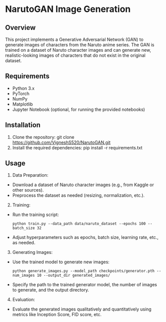 # NarutoGAN Image Generation

## Overview
This project implements a Generative Adversarial Network (GAN) to generate images of characters from the Naruto anime series. The GAN is trained on a dataset of Naruto character images and can generate new, realistic-looking images of characters that do not exist in the original dataset.

## Requirements
- Python 3.x
- PyTorch
- NumPy
- Matplotlib
- Jupyter Notebook (optional, for running the provided notebooks)

## Installation
1. Clone the repository:
   git clone https://github.com/VigneshS520/NarutoGAN.git
2. Install the required dependencies:
pip install -r requirements.txt


## Usage
1. Data Preparation:
- Download a dataset of Naruto character images (e.g., from Kaggle or other sources).
- Preprocess the dataset as needed (resizing, normalization, etc.).

2. Training:
- Run the training script:
  ```
  python train.py --data_path data/naruto_dataset --epochs 100 --batch_size 32
  ```
- Adjust hyperparameters such as epochs, batch size, learning rate, etc., as needed.

3. Generating Images:
- Use the trained model to generate new images:
  ```
  python generate_images.py --model_path checkpoints/generator.pth --num_images 10 --output_dir generated_images/
  ```
- Specify the path to the trained generator model, the number of images to generate, and the output directory.

4. Evaluation:
- Evaluate the generated images qualitatively and quantitatively using metrics like Inception Score, FID score, etc.


